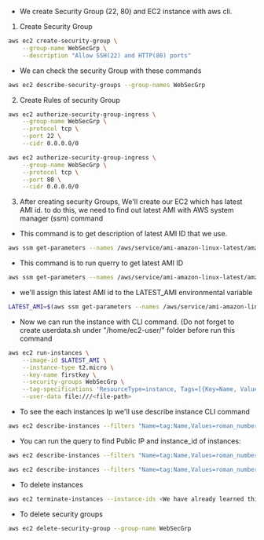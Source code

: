 - We create Security Group (22, 80) and EC2 instance with aws cli.

1. Create Security Group

```bash
aws ec2 create-security-group \
    --group-name WebSecGrp \
    --description "Allow SSH(22) and HTTP(80) ports"
```
- We can check the security Group with these commands
```bash
aws ec2 describe-security-groups --group-names WebSecGrp
```

2. Create Rules of security Group

```bash
aws ec2 authorize-security-group-ingress \
    --group-name WebSecGrp \
    --protocol tcp \
    --port 22 \
    --cidr 0.0.0.0/0

aws ec2 authorize-security-group-ingress \
    --group-name WebSecGrp \
    --protocol tcp \
    --port 80 \
    --cidr 0.0.0.0/0
```

3. After creating security Groups, We'll create our EC2 which has latest AMI id. to do this, we need to find out latest AMI with AWS system manager (ssm) command

- This command is to get description of latest AMI ID that we use.
```bash
aws ssm get-parameters --names /aws/service/ami-amazon-linux-latest/amzn2-ami-hvm-x86_64-gp2 --region us-east-1
```
- This command is to run querry to get latest AMI ID
```bash
aws ssm get-parameters --names /aws/service/ami-amazon-linux-latest/amzn2-ami-hvm-x86_64-gp2 --query 'Parameters[0].[Value]' --output text
```

- we'll assign this latest AMI id to the LATEST_AMI environmental variable

```bash
LATEST_AMI=$(aws ssm get-parameters --names /aws/service/ami-amazon-linux-latest/amzn2-ami-hvm-x86_64-gp2 --query 'Parameters[0].[Value]' --output text)
```

- Now we can run the instance with CLI command. (Do not forget to create userdata.sh under "/home/ec2-user/" folder before run this command

```bash
aws ec2 run-instances \
    --image-id $LATEST_AMI \
    --instance-type t2.micro \
    --key-name firstkey \
    --security-groups WebSecGrp \
    --tag-specifications 'ResourceType=instance, Tags=[{Key=Name, Value=roman_numbers}]' \
    --user-data file:///<file-path>
```    

- To see the each instances Ip we'll use describe instance CLI command
```bash
aws ec2 describe-instances --filters "Name=tag:Name,Values=roman_numbers"
```

- You can run the query to find Public IP and instance_id of instances:
```bash
aws ec2 describe-instances --filters "Name=tag:Name,Values=roman_numbers" --query 'Reservations[].Instances[].PublicIpAddress[]'

aws ec2 describe-instances --filters "Name=tag:Name,Values=roman_numbers" --query 'Reservations[].Instances[].InstanceId[]'
```

- To delete instances
```bash 
aws ec2 terminate-instances --instance-ids <We have already learned this id with query on above>
```

- To delete security groups
```bash
aws ec2 delete-security-group --group-name WebSecGrp
```